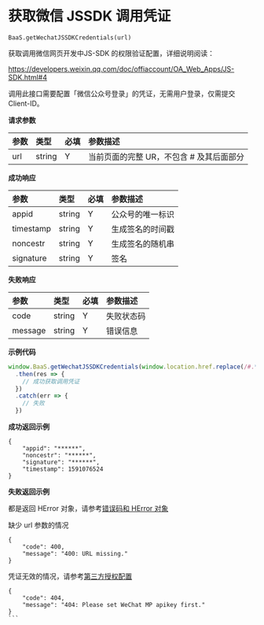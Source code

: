# 获取微信 JSSDK 调用凭证

`BaaS.getWechatJSSDKCredentials(url)`

获取调用微信网页开发中JS-SDK 的权限验证配置，详细说明阅读：

https://developers.weixin.qq.com/doc/offiaccount/OA_Web_Apps/JS-SDK.html#4

调用此接口需要配置「微信公众号登录」的凭证，无需用户登录，仅需提交 Client-ID。

**请求参数**

| 参数                    | 类型    | 必填 | 参数描述 |
| :--------------------- | :------ | :-- | :------ |
| url                    | string  | Y   | 当前页面的完整 UR，不包含 # 及其后面部分 |

**成功响应**

| 参数                    | 类型    | 必填 | 参数描述 |
| :--------------------- | :------ | :-- | :------ |
| appid                    | string  | Y   | 公众号的唯一标识|
| timestamp                    | string  | Y   | 生成签名的时间戳|
| noncestr                    | string  | Y   | 生成签名的随机串|
| signature                    | string  | Y   | 签名|

**失败响应**

| 参数                    | 类型    | 必填 | 参数描述 |
| :--------------------- | :------ | :-- | :------ |
| code                    | string  | Y   | 失败状态码|
| message                    | string  | Y   | 错误信息|

**示例代码**

```js
window.BaaS.getWechatJSSDKCredentials(window.location.href.replace(/#.*/, ''))
  .then(res => {
    // 成功获取调用凭证
  })
  .catch(err => {
    // 失败
  })
```

**成功返回示例**

```
{
    "appid": "******",
    "noncestr": "******",
    "signature": "******",
    "timestamp": 1591076524
}
```

**失败返回示例**

都是返回 HError 对象，请参考[错误码和 HError 对象](/js-sdk/error-code.md)

缺少 url 参数的情况
```
{
    "code": 400,
    "message": "400: URL missing."
}
```

凭证无效的情况，请参考[第三方授权配置](js-sdk/web/third-party-auth-config.html#微信---公众号（微信网页授权）)
````
{
    "code": 404,
    "message": "404: Please set WeChat MP apikey first."
}
```

